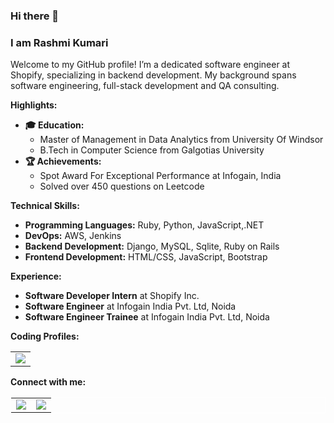 ### Hi there 👋
### I am Rashmi Kumari

Welcome to my GitHub profile! I’m a dedicated software engineer at Shopify, specializing in backend development. My background spans software engineering, full-stack development and QA consulting.

**Highlights:**
- **🎓 Education:** 
  - Master of Management in Data Analytics from University Of Windsor 
  - B.Tech in Computer Science from Galgotias University
- **🏆 Achievements:**
  - Spot Award For Exceptional Performance at Infogain, India
  - Solved over 450 questions on Leetcode

**Technical Skills:**
- **Programming Languages:** Ruby, Python, JavaScript,.NET
- **DevOps:** AWS, Jenkins
- **Backend Development:** Django, MySQL, Sqlite, Ruby on Rails
- **Frontend Development:** HTML/CSS, JavaScript, Bootstrap

**Experience:**
- **Software Developer Intern** at Shopify Inc.
- **Software Engineer** at Infogain India Pvt. Ltd, Noida
- **Software Engineer Trainee** at Infogain India Pvt. Ltd, Noida

**Coding Profiles:**

<table>
  <tr>
    <td>
      <a href="https://leetcode.com/u/rashmi_kumari_dev/">
        <img src='https://img.shields.io/badge/https%3A%2F%2Fimg.shields.io%2Fbadge%2Fany_text-Work%20in%20progress-yellow?logo=leetcode&label=Leetcode'>
      </a>
    </td>
  </tr>
</table>

**Connect with me:**
<table style="border:1px solid white">
  <tr>
    <td>
      <a href="https://www.linkedin.com/in/rashmi-kumari-data/">
        <img src='https://img.shields.io/badge/LinkedIn-blue?logo=linkedin'>
      </a>
    </td>
    <td>
      <a href="https://github.com/rashmari">
        <img src='https://img.shields.io/badge/Github-black?logo=github'>
      </a>
    </td>
  </tr>
</table>
